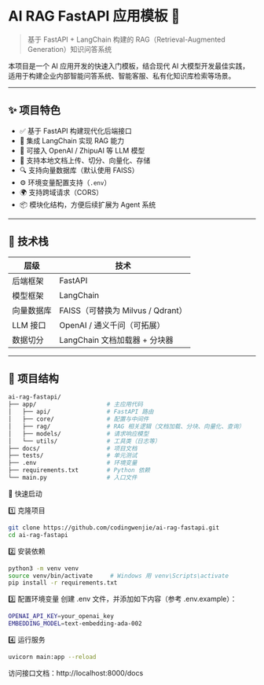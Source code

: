 # AI RAG FastAPI 应用模板 🚀

> 基于 FastAPI + LangChain 构建的 RAG（Retrieval-Augmented Generation）知识问答系统

本项目是一个 AI 应用开发的快速入门模板，结合现代 AI 大模型开发最佳实践，适用于构建企业内部智能问答系统、智能客服、私有化知识库检索等场景。

---

## ✨ 项目特色

- ✅ 基于 FastAPI 构建现代化后端接口
- 🔗 集成 LangChain 实现 RAG 能力
- 🧠 可接入 OpenAI / ZhipuAI 等 LLM 模型
- 🧪 支持本地文档上传、切分、向量化、存储
- 🔍 支持向量数据库（默认使用 FAISS）
- ⚙️ 环境变量配置支持（`.env`）
- 🌍 支持跨域请求（CORS）
- 📦 模块化结构，方便后续扩展为 Agent 系统

---

## 🧱 技术栈

| 层级       | 技术               |
|------------|--------------------|
| 后端框架   | FastAPI            |
| 模型框架   | LangChain          |
| 向量数据库 | FAISS（可替换为 Milvus / Qdrant） |
| LLM 接口   | OpenAI / 通义千问（可拓展） |
| 数据切分   | LangChain 文档加载器 + 分块器 |

---

## 📂 项目结构

```bash
ai-rag-fastapi/
├── app/                    # 主应用代码
│   ├── api/                # FastAPI 路由
│   ├── core/               # 配置与中间件
│   ├── rag/                # RAG 相关逻辑（文档加载、分块、向量化、查询）
│   ├── models/             # 请求响应模型
│   └── utils/              # 工具类（日志等）
├── docs/                   # 项目文档
├── tests/                  # 单元测试
├── .env                    # 环境变量
├── requirements.txt        # Python 依赖
└── main.py                 # 入口文件
```

🚀 快速启动

1️⃣ 克隆项目
```bash
git clone https://github.com/codingwenjie/ai-rag-fastapi.git
cd ai-rag-fastapi
```
2️⃣ 安装依赖
```bash
python3 -m venv venv
source venv/bin/activate     # Windows 用 venv\Scripts\activate
pip install -r requirements.txt
```
3️⃣ 配置环境变量
创建 .env 文件，并添加如下内容（参考 .env.example）：
```bash
OPENAI_API_KEY=your_openai_key
EMBEDDING_MODEL=text-embedding-ada-002
```
4️⃣ 运行服务
```bash
uvicorn main:app --reload
```
访问接口文档：http://localhost:8000/docs

